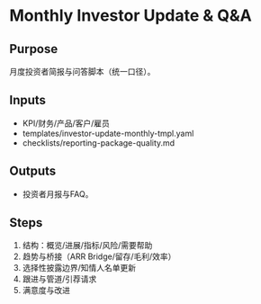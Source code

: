 # Monthly Investor Update & Q&A

## Purpose

月度投资者简报与问答脚本（统一口径）。

## Inputs

- KPI/财务/产品/客户/雇员
- templates/investor-update-monthly-tmpl.yaml
- checklists/reporting-package-quality.md

## Outputs

- 投资者月报与FAQ。

## Steps

1. 结构：概览/进展/指标/风险/需要帮助
2. 趋势与桥接（ARR Bridge/留存/毛利/效率）
3. 选择性披露边界/知情人名单更新
4. 跟进与管道/引荐请求
5. 满意度与改进
